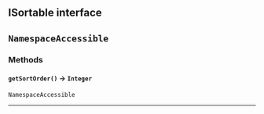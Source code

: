 ## ISortable interface

`NamespaceAccessible`
---
### Methods
<!-- panels:start -->
<!-- div:left-panel -->
#### `getSortOrder()` → `Integer`

`NamespaceAccessible`
<!-- panels:end -->
---
